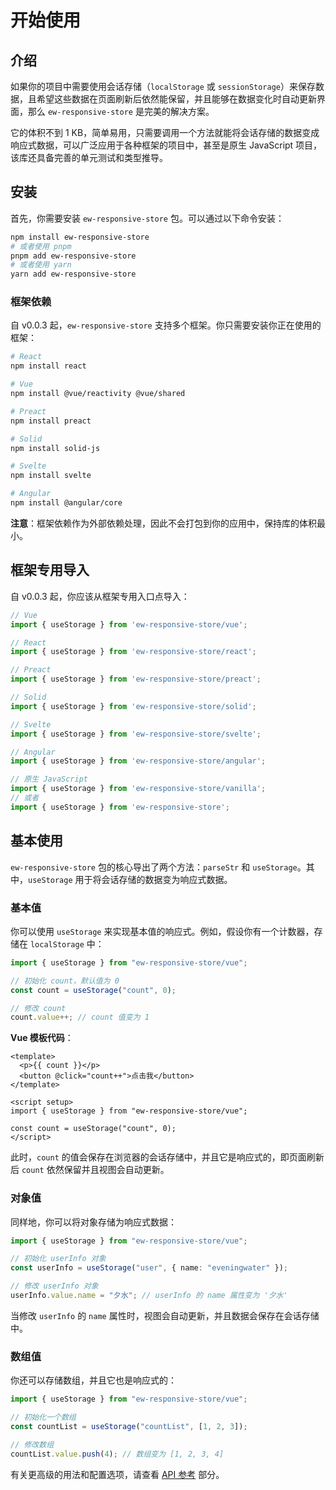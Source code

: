 # 开始使用

## 介绍

如果你的项目中需要使用会话存储（`localStorage` 或 `sessionStorage`）来保存数据，且希望这些数据在页面刷新后依然能保留，并且能够在数据变化时自动更新界面，那么 `ew-responsive-store` 是完美的解决方案。

它的体积不到 1 KB，简单易用，只需要调用一个方法就能将会话存储的数据变成响应式数据，可以广泛应用于各种框架的项目中，甚至是原生 JavaScript 项目，该库还具备完善的单元测试和类型推导。

## 安装

首先，你需要安装 `ew-responsive-store` 包。可以通过以下命令安装：

```bash
npm install ew-responsive-store
# 或者使用 pnpm
pnpm add ew-responsive-store
# 或者使用 yarn
yarn add ew-responsive-store
```

### 框架依赖

自 v0.0.3 起，`ew-responsive-store` 支持多个框架。你只需要安装你正在使用的框架：

```bash
# React
npm install react

# Vue
npm install @vue/reactivity @vue/shared

# Preact
npm install preact

# Solid
npm install solid-js

# Svelte
npm install svelte

# Angular
npm install @angular/core
```

**注意**：框架依赖作为外部依赖处理，因此不会打包到你的应用中，保持库的体积最小。

## 框架专用导入

自 v0.0.3 起，你应该从框架专用入口点导入：

```ts
// Vue
import { useStorage } from 'ew-responsive-store/vue';

// React
import { useStorage } from 'ew-responsive-store/react';

// Preact
import { useStorage } from 'ew-responsive-store/preact';

// Solid
import { useStorage } from 'ew-responsive-store/solid';

// Svelte
import { useStorage } from 'ew-responsive-store/svelte';

// Angular
import { useStorage } from 'ew-responsive-store/angular';

// 原生 JavaScript
import { useStorage } from 'ew-responsive-store/vanilla';
// 或者
import { useStorage } from 'ew-responsive-store';
```

## 基本使用

`ew-responsive-store` 包的核心导出了两个方法：`parseStr` 和 `useStorage`。其中，`useStorage` 用于将会话存储的数据变为响应式数据。

### 基本值

你可以使用 `useStorage` 来实现基本值的响应式。例如，假设你有一个计数器，存储在 `localStorage` 中：

```ts
import { useStorage } from "ew-responsive-store/vue";

// 初始化 count，默认值为 0
const count = useStorage("count", 0);

// 修改 count
count.value++; // count 值变为 1
```

**Vue 模板代码**：

```vue
<template>
  <p>{{ count }}</p>
  <button @click="count++">点击我</button>
</template>

<script setup>
import { useStorage } from "ew-responsive-store/vue";

const count = useStorage("count", 0);
</script>
```

此时，`count` 的值会保存在浏览器的会话存储中，并且它是响应式的，即页面刷新后 `count` 依然保留并且视图会自动更新。

### 对象值

同样地，你可以将对象存储为响应式数据：

```ts
import { useStorage } from "ew-responsive-store/vue";

// 初始化 userInfo 对象
const userInfo = useStorage("user", { name: "eveningwater" });

// 修改 userInfo 对象
userInfo.value.name = "夕水"; // userInfo 的 name 属性变为 '夕水'
```

当修改 `userInfo` 的 `name` 属性时，视图会自动更新，并且数据会保存在会话存储中。

### 数组值

你还可以存储数组，并且它也是响应式的：

```ts
import { useStorage } from "ew-responsive-store/vue";

// 初始化一个数组
const countList = useStorage("countList", [1, 2, 3]);

// 修改数组
countList.value.push(4); // 数组变为 [1, 2, 3, 4]
```

有关更高级的用法和配置选项，请查看 [API 参考](/zh/api/) 部分。
